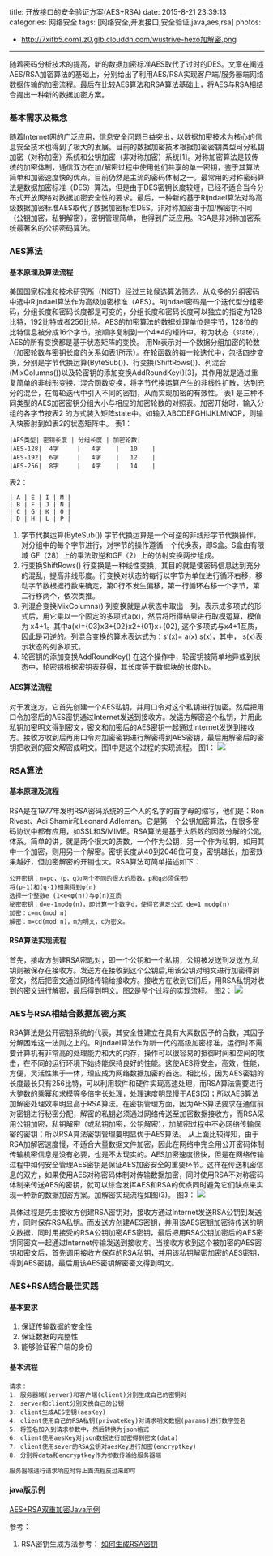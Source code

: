 title: 开放接口的安全验证方案(AES+RSA)
date: 2015-8-21 23:39:13
categories: 网络安全
tags: [网络安全,开发接口,安全验证,java,aes,rsa]
photos:
- http://7xifb5.com1.z0.glb.clouddn.com/wustrive-hexo加解密.png
---

随着密码分析技术的提高，新的数据加密标准AES取代了过时的DES。文章在阐述AES/RSA加密算法的基础上，分别给出了利用AES/RSA实现客户端/服务器端网络数据传输的加密流程。最后在比较AES算法和RSA算法基础上，将AES与RSA相结合提出一种新的数据加密方案。
<!--more-->

### 基本需求及概念
随着Internet网的广泛应用，信息安全问题日益突出，以数据加密技术为核心的信息安全技术也得到了极大的发展。目前的数据加密技术根据加密密钥类型可分私钥加密（对称加密）系统和公钥加密（非对称加密）系统[1]。对称加密算法是较传统的加密体制，通信双方在加/解密过程中使用他们共享的单一密钥，鉴于其算法简单和加密速度快的优点，目前仍然是主流的密码体制之一。最常用的对称密码算法是数据加密标准（DES）算法，但是由于DES密钥长度较短，已经不适合当今分布式开放网络对数据加密安全性的要求。最后，一种新的基于Rijndael算法对称高级数据加密标准AES取代了数据加密标准DES。非对称加密由于加/解密钥不同（公钥加密，私钥解密），密钥管理简单，也得到广泛应用。RSA是非对称加密系统最著名的公钥密码算法。

### AES算法

#### 基本原理及算法流程
美国国家标准和技术研究所（NIST）经过三轮候选算法筛选，从众多的分组密码中选中Rijndael算法作为高级加密标准（AES）。Rijndael密码是一个迭代型分组密码，分组长度和密码长度都是可变的，分组长度和密码长度可以独立的指定为128比特，192比特或者256比特。AES的加密算法的数据处理单位是字节，128位的比特信息被分成16个字节，按顺序复制到一个4*4的矩阵中，称为状态（state），AES的所有变换都是基于状态矩阵的变换。
用Nr表示对一个数据分组加密的轮数（加密轮数与密钥长度的关系如表1所示）。在轮函数的每一轮迭代中，包括四步变换，分别是字节代换运算(ByteSub())、行变换(ShiftRows())、列混合(MixColumns())以及轮密钥的添加变换AddRoundKey()[3]，其作用就是通过重复简单的非线形变换、混合函数变换，将字节代换运算产生的非线性扩散，达到充分的混合，在每轮迭代中引入不同的密钥，从而实现加密的有效性。
表1 是三种不同类型的AES加密密钥分组大小与相应的加密轮数的对照表。加密开始时，输入分组的各字节按表2 的方式装入矩阵state中。如输入ABCDEFGHIJKLMNOP，则输入块影射到如表2的状态矩阵中。
表1：
```
|AES类型| 密钥长度 | 分组长度 | 加密轮数|
|AES-128|  4字     |   4字    |   10    |
|AES-192|  6字     |   4字    |   12    |
|AES-256|  8字     |   4字    |   14    |
```
表2：
```
| A | E | I | M |
| B | F | J | N |
| C | G | K | O |
| D | H | L | P |
```
1. 字节代换运算(ByteSub())
    字节代换运算是一个可逆的非线形字节代换操作，对分组中的每个字节进行，对字节的操作遵循一个代换表，即S盒。S盒由有限域 GF（28）上的乘法取逆和GF（2）上的仿射变换两步组成。
2. 行变换ShiftRows()
    行变换是一种线性变换，其目的就是使密码信息达到充分的混乱，提高非线形度。行变换对状态的每行以字节为单位进行循环右移，移动字节数根据行数来确定，第0行不发生偏移，第一行循环右移一个字节，第二行移两个，依次类推。
3. 列混合变换MixColumns()
    列变换就是从状态中取出一列，表示成多项式的形式后，用它乘以一个固定的多项式a(x)，然后将所得结果进行取模运算，模值为 x4+1。其中a(x)={03}x3+{02}x2+{01}x+{02},
    这个多项式与x4+1互质，因此是可逆的。列混合变换的算术表达式为：s’(x)= a(x) s(x)，其中， s(x)表示状态的列多项式。
4. 轮密钥的添加变换AddRoundKey()
    在这个操作中，轮密钥被简单地异或到状态中，轮密钥根据密钥表获得，其长度等于数据块的长度Nb。

#### AES算法流程
对于发送方，它首先创建一个AES私钥，并用口令对这个私钥进行加密。然后把用口令加密后的AES密钥通过Internet发送到接收方。发送方解密这个私钥，并用此私钥加密明文得到密文，密文和加密后的AES密钥一起通过Internet发送到接收方。接收方收到后再用口令对加密密钥进行解密得到AES密钥，最后用解密后的密钥把收到的密文解密成明文。图1中是这个过程的实现流程。
图1：
![](http://7xifb5.com1.z0.glb.clouddn.com/wustrive-hexoAES流程.png)

### RSA算法
#### 基本原理及流程
RSA是在1977年发明RSA密码系统的三个人的名字的首字母的缩写，他们是：Ron Rivest、Adi Shamir和Leonard Adleman。它是第一个公钥加密算法，在很多密码协议中都有应用，如SSL和S/MIME。RSA算法是基于大质数的因数分解的公匙体系。简单的讲，就是两个很大的质数，一个作为公钥，另一个作为私钥，如用其中一个加密，则用另一个解密。密钥长度从40到2048位可变，密钥越长，加密效果越好，但加密解密的开销也大。RSA算法可简单描述如下：
```
公开密钥：n=pq，（p，q为两个不同的很大的质数，p和q必须保密）
将(p-1)和(q-1)相乘得到φ(n)
选择一个整数e (1<e<φ(n))与φ(n)互质
秘密密钥：d=e-1modφ(n)，即计算一个数字d，使得它满足公式 de=1 modφ(n)
加密：c=mc(mod n) 
解密：m=cd(mod n)，m为明文，c为密文。
```

#### RSA算法实现流程

 首先，接收方创建RSA密匙对，即一个公钥和一个私钥，公钥被发送到发送方,私钥则被保存在接收方。发送方在接收到这个公钥后,用该公钥对明文进行加密得到密文，然后把密文通过网络传输给接收方。接收方在收到它们后，用RSA私钥对收到的密文进行解密，最后得到明文。图2是整个过程的实现流程。
图2：
![](http://7xifb5.com1.z0.glb.clouddn.com/RSA流程.png)

### AES与RSA相结合数据加密方案
RSA算法是公开密钥系统的代表，其安全性建立在具有大素数因子的合数，其因子分解困难这一法则之上的。Rijndael算法作为新一代的高级加密标准，运行时不需要计算机有非常高的处理能力和大的内存，操作可以很容易的抵御时间和空间的攻击，在不同的运行环境下始终能保持良好的性能。这使AES将安全，高效，性能，方便，灵活性集于一体，理应成为网络数据加密的首选。相比较，因为AES密钥的长度最长只有256比特，可以利用软件和硬件实现高速处理，而RSA算法需要进行大整数的乘幂和求模等多倍字长处理，处理速度明显慢于AES[5]；所以AES算法加解密处理效率明显高于RSA算法。在密钥管理方面，因为AES算法要求在通信前对密钥进行秘密分配，解密的私钥必须通过网络传送至加密数据接收方，而RSA采用公钥加密，私钥解密（或私钥加密，公钥解密），加解密过程中不必网络传输保密的密钥；所以RSA算法密钥管理要明显优于AES算法。
从上面比较得知，由于RSA加解密速度慢，不适合大量数据文件加密，因此在网络中完全用公开密码体制传输机密信息是没有必要，也是不太现实的。AES加密速度很快，但是在网络传输过程中如何安全管理AES密钥是保证AES加密安全的重要环节。这样在传送机密信息的双方，如果使用AES对称密码体制对传输数据加密，同时使用RSA不对称密码体制来传送AES的密钥，就可以综合发挥AES和RSA的优点同时避免它们缺点来实现一种新的数据加密方案。加解密实现流程如图(3)。
图3：
![](http://7xifb5.com1.z0.glb.clouddn.com/wustrive-hexoAES+RSA流程.png)

具体过程是先由接收方创建RSA密钥对，接收方通过Internet发送RSA公钥到发送方，同时保存RSA私钥。而发送方创建AES密钥，并用该AES密钥加密待传送的明文数据，同时用接受的RSA公钥加密AES密钥，最后把用RSA公钥加密后的AES密钥同密文一起通过Internet传输发送到接收方。当接收方收到这个被加密的AES密钥和密文后，首先调用接收方保存的RSA私钥，并用该私钥解密加密的AES密钥，得到AES密钥。最后用该AES密钥解密密文得到明文。

### AES+RSA结合最佳实践

#### 基本要求
1. 保证传输数据的安全性
2. 保证数据的完整性
3. 能够验证客户端的身份

#### 基本流程
```
请求：
1. 服务器端(server)和客户端(client)分别生成自己的密钥对
2. server和client分别交换自己的公钥
3. client生成AES密钥(aesKey)
4. client使用自己的RSA私钥(privateKey)对请求明文数据(params)进行数字签名
5. 将签名加入到请求参数中，然后转换为json格式
6. client使用aesKey对json数据进行加密得到密文(data)
7. client使用sever的RSA公钥对aesKey进行加密(encryptkey)
8. 分别将data和encryptkey作为参数传输给服务器端

服务器端进行请求响应时将上面流程反过来即可
```

#### java版示例
[AES+RSA双重加密Java示例](https://github.com/wustrive2008/aes-rsa-java)

参考：
1. RSA密钥生成方法参考：
[如何生成RSA密钥](https://cshall.alipay.com/support/help_detail.htm?help_id=397433&keyword=%C3%DC%D4%BF%B6%D4&sToken=s-39515fca081c4ba4bad6a8eceac4bf89&from=search&flag=0)


